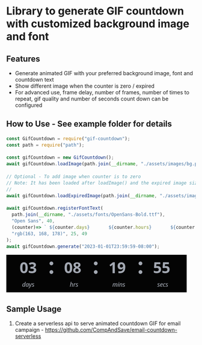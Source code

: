 # Library to generate GIF countdown with customized background image and font

## Features
* Generate animated GIF with your preferred background image, font and countdown text
* Show different image when the counter is zero / expired
* For advanced use, frame delay, number of frames, number of times to repeat, gif quality and number of seconds count down can be configured

## How to Use - See example folder for details
```js
const GifCountdown = require("gif-countdown");
const path = require("path");

const gifCountdown = new GifCountdown();
await gifCountdown.loadImage(path.join(__dirname, "./assets/images/bg.png"));

// Optional - To add image when counter is to zero
// Note: It has been loaded after loadImage() and the expired image size has to be equal to counter background image
//
await gifCountdown.loadExpiredImage(path.join(__dirname, "./assets/images/expired_image.png"));

await gifCountdown.registerFontText(
  path.join(__dirname, "./assets/fonts/OpenSans-Bold.ttf"),
  "Open Sans", 40,
  (counter)=> ` ${counter.days}       ${counter.hours}       ${counter.minutes}       ${counter.seconds}`,
  "rgb(163, 168, 178)", 25, 49
);
await gifCountdown.generate("2023-01-01T23:59:59-08:00");
```

![alt text](https://raw.githubusercontent.com/CompAndSave/gif-countdown/master/example/output/output.gif)

## Sample Usage
1. Create a serverless api to serve animated countdown GIF for email campaign - https://github.com/CompAndSave/email-countdown-serverless